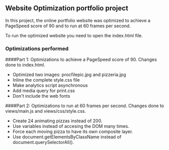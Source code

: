 ## Website Optimization portfolio project

In this project, the online portfolio website was optimized to achieve a PageSpeed score of 90 and to run at 60 frames per second.

To run the optimized website you need to open the index.html file. 

### Optimizations performed

####Part 1: Optimizations to achieve a PageSpeed score of 90. 
Changes done to index.html.

* Optimized two images: procfilepic.jpg and pizzeria.jpg
* Inline the complete style.css file
* Make analytics script asynchronous
* Add media query for print.css
* Don't include the web fonts

####Part 2: Optimizations to run at 60 frames per second. 
Changes done to views/main.js and views/css/style.css.

* Create 24 animating pizzas instead of 200.
* Use variables instead of accesing the DOM many times.
* Force each moving pizza to have its own composite layer.
* Use document.getElementsByClassName instead of document.querySelectorAll().


